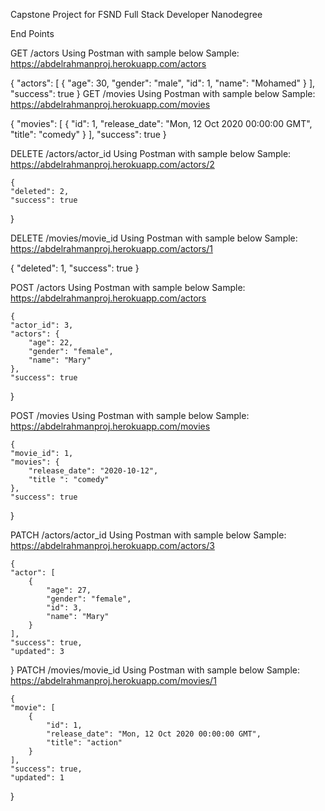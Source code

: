 Capstone Project for FSND Full Stack Developer Nanodegree

End Points

GET /actors
Using Postman with sample below
Sample: https://abdelrahmanproj.herokuapp.com/actors

   {
    "actors": [
        {
            "age": 30,
            "gender": "male",
            "id": 1,
            "name": "Mohamed"
        }
    ],
    "success": true
}
GET /movies
Using Postman with sample below
Sample: https://abdelrahmanproj.herokuapp.com/movies

   {
    "movies": [
        {
            "id": 1,
            "release_date": "Mon, 12 Oct 2020 00:00:00 GMT",
            "title": "comedy"
        }
    ],
    "success": true
}

DELETE /actors/actor_id
Using Postman with sample below
Sample: https://abdelrahmanproj.herokuapp.com/actors/2

    {
    "deleted": 2,
    "success": true
}

DELETE /movies/movie_id
Using Postman with sample below
Sample: https://abdelrahmanproj.herokuapp.com/actors/1

  {
    "deleted": 1,
    "success": true
}


POST /actors
Using Postman with sample below
Sample: https://abdelrahmanproj.herokuapp.com/actors

    {
    "actor_id": 3,
    "actors": {
        "age": 22,
        "gender": "female",
        "name": "Mary"
    },
    "success": true
}

POST /movies
Using Postman with sample below
Sample: https://abdelrahmanproj.herokuapp.com/movies

    {
    "movie_id": 1,
    "movies": {
        "release_date": "2020-10-12",
        "title ": "comedy"
    },
    "success": true
}

PATCH /actors/actor_id
Using Postman with sample below
Sample: https://abdelrahmanproj.herokuapp.com/actors/3

    {
    "actor": [
        {
            "age": 27,
            "gender": "female",
            "id": 3,
            "name": "Mary"
        }
    ],
    "success": true,
    "updated": 3
}
PATCH /movies/movie_id
Using Postman with sample below
Sample: https://abdelrahmanproj.herokuapp.com/movies/1

    {
    "movie": [
        {
            "id": 1,
            "release_date": "Mon, 12 Oct 2020 00:00:00 GMT",
            "title": "action"
        }
    ],
    "success": true,
    "updated": 1
}
